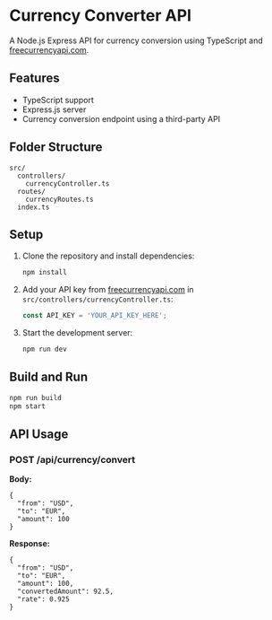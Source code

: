 # Currency Converter API

A Node.js Express API for currency conversion using TypeScript and [freecurrencyapi.com](https://freecurrencyapi.com/docs/).

## Features
- TypeScript support
- Express.js server
- Currency conversion endpoint using a third-party API

## Folder Structure
```
src/
  controllers/
    currencyController.ts
  routes/
    currencyRoutes.ts
  index.ts
```

## Setup
1. Clone the repository and install dependencies:
   ```sh
   npm install
   ```
2. Add your API key from [freecurrencyapi.com](https://freecurrencyapi.com/) in `src/controllers/currencyController.ts`:
   ```ts
   const API_KEY = 'YOUR_API_KEY_HERE';
   ```
3. Start the development server:
   ```sh
   npm run dev
   ```

## Build and Run
```sh
npm run build
npm start
```

## API Usage
### POST /api/currency/convert
**Body:**
```
{
  "from": "USD",
  "to": "EUR",
  "amount": 100
}
```
**Response:**
```
{
  "from": "USD",
  "to": "EUR",
  "amount": 100,
  "convertedAmount": 92.5,
  "rate": 0.925
}
``` 